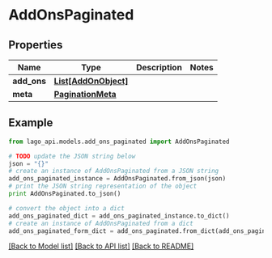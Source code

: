 # AddOnsPaginated


## Properties

Name | Type | Description | Notes
------------ | ------------- | ------------- | -------------
**add_ons** | [**List[AddOnObject]**](AddOnObject.md) |  | 
**meta** | [**PaginationMeta**](PaginationMeta.md) |  | 

## Example

```python
from lago_api.models.add_ons_paginated import AddOnsPaginated

# TODO update the JSON string below
json = "{}"
# create an instance of AddOnsPaginated from a JSON string
add_ons_paginated_instance = AddOnsPaginated.from_json(json)
# print the JSON string representation of the object
print AddOnsPaginated.to_json()

# convert the object into a dict
add_ons_paginated_dict = add_ons_paginated_instance.to_dict()
# create an instance of AddOnsPaginated from a dict
add_ons_paginated_form_dict = add_ons_paginated.from_dict(add_ons_paginated_dict)
```
[[Back to Model list]](../README.md#documentation-for-models) [[Back to API list]](../README.md#documentation-for-api-endpoints) [[Back to README]](../README.md)


